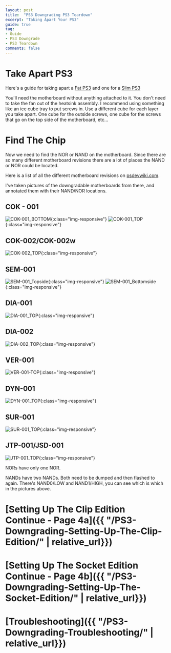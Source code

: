 ```yaml
---
layout: post
title:  "PS3 Downgrading PS3 Teardown"
excerpt: "Taking Apart Your PS3"
guide: true
tag:
- Guide
- PS3 Downgrade
- PS3 Teardown
comments: false
---
```

# Take Apart PS3
Here's a guide for taking apart a [Fat PS3](https://www.ifixit.com/Teardown/PlayStation+3+Teardown/1260) and one for a [Slim PS3](https://www.ifixit.com/Teardown/PlayStation+3+Slim+Teardown/1121)


You'll need the motherboard without anything attached to it. 
You don't need to take the fan out of the heatsink assembly. 
I recommend using something like an ice cube tray to put screws in.
Use a different cube for each layer you take apart. 
One cube for the outside screws, one cube for the screws that go on the top side of the motherboard, etc...


# Find The Chip
Now we need to find the NOR or NAND on the motherboard. 
Since there are so many different motherboard revisions there are a lot of places the NAND or NOR could be located.

Here is a list of all the different motherboard revisions on [psdevwiki.com](http://www.psdevwiki.com/ps3/Motherboard_Revisions).

I've taken pictures of the downgradable motherboards from there, and annotated them with their NAND/NOR locations.

## COK - 001
![COK-001_BOTTOM](/assets/img/COK-001_BOTTOM.jpg){:class="img-responsive"}
![COK-001_TOP](/assets/img/COK-001_TOP.jpg){:class="img-responsive"}

## COK-002/COK-002w
![COK-002_TOP](/assets/img/COK-002_TOP.jpg){:class="img-responsive"}

## SEM-001
![SEM-001_Topside](/assets/img/SEM-001_Topside.jpg){:class="img-responsive"}
![SEM-001_Bottomside](/assets/img/SEM-001_Bottomside.jpg){:class="img-responsive"}

## DIA-001
![DIA-001_TOP](/assets/img/DIA-001_TOP.jpg){:class="img-responsive"}

## DIA-002
![DIA-002_TOP](/assets/img/DIA-002_TOP.jpg){:class="img-responsive"}

## VER-001
![VER-001-TOP](/assets/img/VER-001-TOP.jpg){:class="img-responsive"}

## DYN-001
![DYN-001_TOP](/assets/img/DYN-001_TOP.jpg){:class="img-responsive"}

## SUR-001
![SUR-001_TOP](/assets/img/SUR-001_TOP.jpg){:class="img-responsive"}

## JTP-001/JSD-001
![JTP-001_TOP](/assets/img/JTP-001_TOP.jpg){:class="img-responsive"}

NORs have only one NOR.

NANDs have two NANDs. Both need to be dumped and then flashed to again. There's NAND0/LOW and NAND1/HIGH, you can see which is which in the pictures above.

# [Setting Up The Clip Edition Continue - Page 4a]({{ "/PS3-Downgrading-Setting-Up-The-Clip-Edition/" | relative_url}})

# [Setting Up The Socket Edition Continue - Page 4b]({{ "/PS3-Downgrading-Setting-Up-The-Socket-Edition/" | relative_url}})
# [Troubleshooting]({{ "/PS3-Downgrading-Troubleshooting/" | relative_url}})